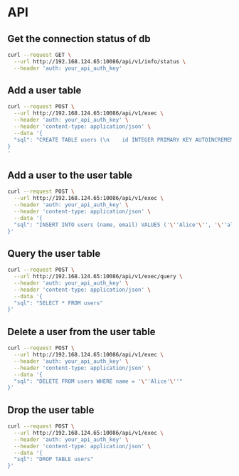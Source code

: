 # API

## Get the connection status of db

``` bash
curl --request GET \
  --url http://192.168.124.65:10086/api/v1/info/status \
  --header 'auth: your_api_auth_key'
```

## Add a user table

``` bash
curl --request POST \
  --url http://192.168.124.65:10086/api/v1/exec \
  --header 'auth: your_api_auth_key' \
  --header 'content-type: application/json' \
  --data '{
  "sql": "CREATE TABLE users (\n    id INTEGER PRIMARY KEY AUTOINCREMENT,\n    name TEXT NOT NULL,\n    email TEXT UNIQUE\n);"
}
'
```

## Add a user to the user table

``` bash
curl --request POST \
  --url http://192.168.124.65:10086/api/v1/exec \
  --header 'auth: your_api_auth_key' \
  --header 'content-type: application/json' \
  --data '{
  "sql": "INSERT INTO users (name, email) VALUES ('\''Alice'\'', '\''alice@example.com'\'')"
}'
```

## Query the user table

``` bash
curl --request POST \
  --url http://192.168.124.65:10086/api/v1/exec/query \
  --header 'auth: your_api_auth_key' \
  --header 'content-type: application/json' \
  --data '{
  "sql": "SELECT * FROM users"
}'
```

## Delete a user from the user table

``` bash
curl --request POST \
  --url http://192.168.124.65:10086/api/v1/exec \
  --header 'auth: your_api_auth_key' \
  --header 'content-type: application/json' \
  --data '{
  "sql": "DELETE FROM users WHERE name = '\''Alice'\''"
}'
```

## Drop the user table

``` bash
curl --request POST \
  --url http://192.168.124.65:10086/api/v1/exec \
  --header 'auth: your_api_auth_key' \
  --header 'content-type: application/json' \
  --data '{
  "sql": "DROP TABLE users"
}'
```